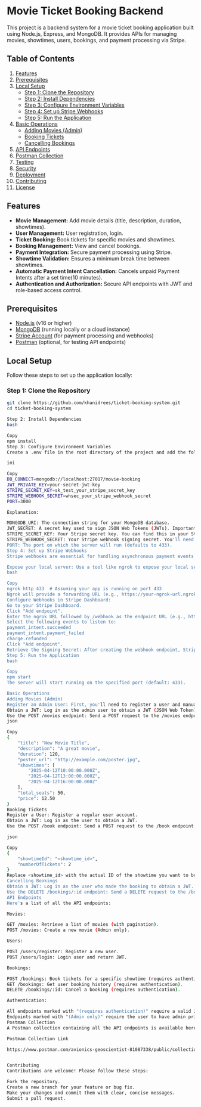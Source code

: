 # Movie Ticket Booking Backend

This project is a backend system for a movie ticket booking application built using Node.js, Express, and MongoDB. It provides APIs for managing movies, showtimes, users, bookings, and payment processing via Stripe.

## Table of Contents

1.  [Features](#features)
2.  [Prerequisites](#prerequisites)
3.  [Local Setup](#local-setup)
    *   [Step 1: Clone the Repository](#step-1-clone-the-repository)
    *   [Step 2: Install Dependencies](#step-2-install-dependencies)
    *   [Step 3: Configure Environment Variables](#step-3-configure-environment-variables)
    *   [Step 4: Set up Stripe Webhooks](#step-4-set-up-stripe-webhooks)
    *   [Step 5: Run the Application](#step-5-run-the-application)
4.  [Basic Operations](#basic-operations)
    *   [Adding Movies (Admin)](#adding-movies-admin)
    *   [Booking Tickets](#booking-tickets)
    *   [Cancelling Bookings](#cancelling-bookings)
5.  [API Endpoints](#api-endpoints)
6.  [Postman Collection](#postman-collection)
7.  [Testing](#testing)
8.  [Security](#security)
9.  [Deployment](#deployment)
10. [Contributing](#contributing)
11. [License](#license)

## Features

*   **Movie Management:** Add movie details (title, description, duration, showtimes).
*   **User Management:** User registration, login.
*   **Ticket Booking:** Book tickets for specific movies and showtimes.
*   **Booking Management:** View and cancel bookings.
*   **Payment Integration:** Secure payment processing using Stripe.
*   **Showtime Validation:** Ensures a minimum break time between showtimes.
*   **Automatic Payment Intent Cancellation:** Cancels unpaid Payment Intents after a set time(10 minutes).
*   **Authentication and Authorization:** Secure API endpoints with JWT and role-based access control.

## Prerequisites

*   [Node.js](https://nodejs.org/) (v16 or higher)
*   [MongoDB](https://www.mongodb.com/) (running locally or a cloud instance)
*   [Stripe Account](https://stripe.com/) (for payment processing and webhooks)
*   [Postman](https://www.postman.com/) (optional, for testing API endpoints)

## Local Setup

Follow these steps to set up the application locally:

### Step 1: Clone the Repository

```bash
git clone https://github.com/khanidrees/ticket-booking-system.git
cd ticket-booking-system

Step 2: Install Dependencies
bash

Copy
npm install
Step 3: Configure Environment Variables
Create a .env file in the root directory of the project and add the following environment variables:

ini

Copy
DB_CONNECT=mongodb://localhost:27017/movie-booking
JWT_PRIVATE_KEY=your-secret-jwt-key
STRIPE_SECRET_KEY=sk_test_your_stripe_secret_key
STRIPE_WEBHOOK_SECRET=whsec_your_stripe_webhook_secret
PORT=3000

Explanation:

MONGODB_URI: The connection string for your MongoDB database.
JWT_SECRET: A secret key used to sign JSON Web Tokens (JWTs). Important: Use a strong, randomly generated key in production.
STRIPE_SECRET_KEY: Your Stripe secret key. You can find this in your Stripe dashboard.
STRIPE_WEBHOOK_SECRET: Your Stripe webhook signing secret. You'll need to configure this in your Stripe dashboard when setting up webhooks (see next step).
PORT: The port on which the server will run (defaults to 433).
Step 4: Set up Stripe Webhooks
Stripe webhooks are essential for handling asynchronous payment events (e.g., payment success, payment failure, refunds).

Expose your local server: Use a tool like ngrok to expose your local server to the internet. This will give you a public URL that Stripe can use to send webhooks.
bash

Copy
ngrok http 433  # Assuming your app is running on port 433
Ngrok will provide a forwarding URL (e.g., https://your-ngrok-url.ngrok.io).
Configure Webhooks in Stripe Dashboard:
Go to your Stripe Dashboard.
Click "Add endpoint".
Enter the ngrok URL followed by /webhook as the endpoint URL (e.g., https://your-ngrok-url.ngrok.io/webhook).
Select the following events to listen to:
payment_intent.succeeded
payment_intent.payment_failed
charge.refunded
Click "Add endpoint".
Retrieve the Signing Secret: After creating the webhook endpoint, Stripe will generate a signing secret. Copy this secret and set it as the STRIPE_WEBHOOK_SECRET environment variable in your .env file. The signing secret is used to verify that webhooks are actually sent by Stripe.
Step 5: Run the Application
bash

Copy
npm start
The server will start running on the specified port (default: 433).

Basic Operations
Adding Movies (Admin)
Register an Admin User: First, you'll need to register a user and manually append 'admin' roles field in the MongoDB database. (This project assumes a simple role-based access control; a more sophisticated system might involve separate admin registration.)
Obtain a JWT: Log in as the admin user to obtain a JWT (JSON Web Token).
Use the POST /movies endpoint: Send a POST request to the /movies endpoint with the following JSON data in the request body. Important: Include the JWT in the authorization header as a Bearer token (e.g., authorization: <your_jwt>).
json

Copy
{
    "title": "New Movie Title",
    "description": "A great movie",
    "duration": 120,
    "poster_url": "http://example.com/poster.jpg",
    "showtimes": [
        "2025-04-12T10:00:00.000Z",
        "2025-04-12T13:00:00.000Z",
        "2025-04-12T16:00:00.000Z"
    ],
    "total_seats": 50,
    "price": 12.50
}
Booking Tickets
Register a User: Register a regular user account.
Obtain a JWT: Log in as the user to obtain a JWT.
Use the POST /book endpoint: Send a POST request to the /book endpoint with the following JSON data in the request body. Include the JWT in the Authorization header.

json

Copy
{
    "showtimeId": "<showtime_id>",
    "numberOfTickets": 2
}
Replace <showtime_id> with the actual ID of the showtime you want to book. The response will include a paymentIntentClientSecret, which you'll need to use on the client-side to complete the payment with Stripe.
Cancelling Bookings
Obtain a JWT: Log in as the user who made the booking to obtain a JWT.
Use the DELETE /bookings/:id endpoint: Send a DELETE request to the /bookings/:id endpoint, replacing :id with the ID of the booking you want to cancel. Include the JWT in the Authorization header. Cancellation is subject to the cancellation policy (e.g., may not be allowed within 24 hours of the showtime).
API Endpoints
Here's a list of all the API endpoints:

Movies:

GET /movies: Retrieve a list of movies (with pagination).
POST /movies: Create a new movie (Admin only).

Users:

POST /users/register: Register a new user.
POST /users/login: Login user and return JWT.

Bookings:

POST /bookings: Book tickets for a specific showtime (requires authentication).
GET /bookings: Get user booking history (requires authentication).
DELETE /bookings/:id: Cancel a booking (requires authentication).

Authentication:

All endpoints marked with "(requires authentication)" require a valid JWT in the Authorization header (e.g., Authorization: Bearer <your_jwt>).
Endpoints marked with "(Admin only)" require the user to have admin privileges 
Postman Collection
A Postman collection containing all the API endpoints is available here:

Postman Collection Link

https://www.postman.com/avionics-geoscientist-81087338/public/collection/5b6bupg/ticket-booking-system?action=share&creator=18393135&active-environment=18393135-2bb291c9-96e5-4e39-b8a9-924570800e23


Contributing
Contributions are welcome! Please follow these steps:

Fork the repository.
Create a new branch for your feature or bug fix.
Make your changes and commit them with clear, concise messages.
Submit a pull request.